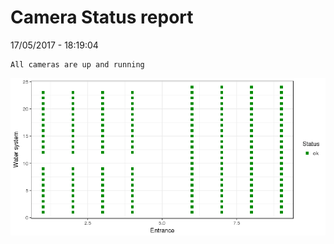 Camera Status report
================
17/05/2017 - 18:19:04

    All cameras are up and running

![](camreport_files/figure-markdown_github/unnamed-chunk-2-1.png)
